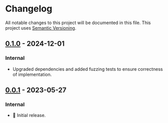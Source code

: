 # Changelog

All notable changes to this project will be documented in this file.
This project uses [Semantic Versioning](https://semver.org/spec/v2.0.0.html).

## [0.1.0] - 2024-12-01

[0.1.0]: https://github.com/sunsided/arraysetcell/releases/tag/0.1.0

### Internal

- Upgraded dependencies and added fuzzing tests to ensure correctness of implementation.

## [0.0.1] - 2023-05-27

[0.0.1]: https://github.com/sunsided/arraysetcell/releases/tag/0.0.1

### Internal

- 🎉 Initial release.

